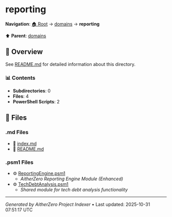 # reporting

**Navigation**: [🏠 Root](../../index.md) → [domains](../index.md) → **reporting**

⬆️ **Parent**: [domains](../index.md)

## 📖 Overview

See [README.md](./README.md) for detailed information about this directory.

### 📊 Contents

- **Subdirectories**: 0
- **Files**: 4
- **PowerShell Scripts**: 2

## 📄 Files

### .md Files

- 📝 [index.md](./index.md)
- 📝 [README.md](./README.md)

### .psm1 Files

- ⚙️ [ReportingEngine.psm1](./ReportingEngine.psm1)
  - *AitherZero Reporting Engine Module (Enhanced)*
- ⚙️ [TechDebtAnalysis.psm1](./TechDebtAnalysis.psm1)
  - *Shared module for tech debt analysis functionality*

---

*Generated by AitherZero Project Indexer* • Last updated: 2025-10-31 07:51:17 UTC

